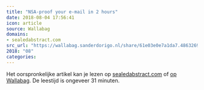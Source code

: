 ```yaml
---
title: "NSA-proof your e-mail in 2 hours"
date: 2018-08-04 17:56:41
icon: article
source: Wallabag
domains:
- sealedabstract.com
src_url: "https://wallabag.sanderdorigo.nl/share/61e03e0e7a1da7.48632693"
2018: "08"
categories:
---
```

Het oorspronkelijke artikel kan je lezen op [sealedabstract.com](https://sealedabstract.com/code/nsa-proof-your-e-mail-in-2-hours/) of [op Wallabag](https://wallabag.sanderdorigo.nl/share/61e03e0e7a1da7.48632693). De leestijd is ongeveer 31 minuten.